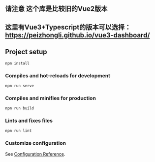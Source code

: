 ## 请注意 这个库是比较旧的Vue2版本
## 这里有Vue3+Typescript的版本可以选择：https://peizhongli.github.io/vue3-dashboard/

## Project setup
```
npm install
```

### Compiles and hot-reloads for development
```
npm run serve
```

### Compiles and minifies for production
```
npm run build
```

### Lints and fixes files
```
npm run lint
```

### Customize configuration
See [Configuration Reference](https://cli.vuejs.org/config/).
